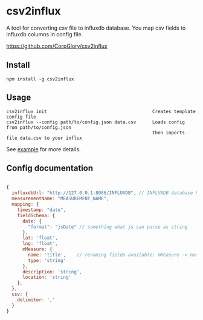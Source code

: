 # csv2influx

A tool for converting csv file to influxdb database.
You map csv fields to influxdb columns in config file.

https://github.com/CorpGlory/csv2influx

## Install

```
npm install -g csv2influx
```

## Usage

```
csv2influx init                                       Creates template config file
csv2influx --config path/to/config.json data.csv      Loads config from path/to/config.json 
                                                      then imports file data.csv to your influx
```

See [example](example) for more details.

## Config documentation

```javascript

{
  influxdbUrl: "http://127.0.0.1:8086/INFLUXDB", // INFLUXDB database has to exists
  measurementName: "MEASUREMENT_NAME",
  mapping: {
    timestamp: "date",
    fieldSchema: {
      date: {
        "format": "jsDate" // something what js can parse as string
      },
      lat: 'float',
      lng: 'float',
      mMeasure: {
        name: 'title',    // renaming fields available: mMeasure -> name
        type: 'string'
      },
      description: 'string',
      location: 'string'
    },
  },
  csv: {
    delimiter: ','
  }
}

```

